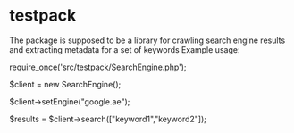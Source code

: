 # testpack
The package is supposed to be a library for crawling search engine results and extracting metadata for a set of keywords
Example usage:

require_once('src/testpack/SearchEngine.php');

$client = new SearchEngine();

$client->setEngine("google.ae");

$results = $client->search(["keyword1","keyword2"]); 
